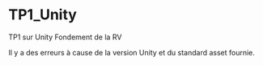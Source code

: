 # TP1_Unity
TP1 sur Unity Fondement de la RV

Il y a des erreurs à cause de la version Unity et du standard asset fournie. 
